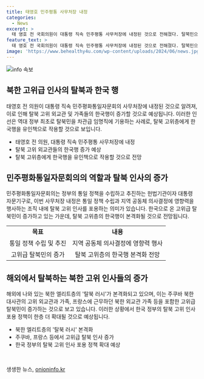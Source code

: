 ```yaml
---
title: 태영호 민주평통 사무처장 내정
categories:
  - News
excerpt: >
  태 영호 전 국회의원이 대통령 직속 민주평통 사무처장에 내정된 것으로 전해졌다. 탈북민으로 서울 강남갑 의원으로 활동한 태 전 의원은 차관급 임명으로 탈북민을 기용하는 최초의 사례가 될 전망이다. 탈북 러시 현상으로 지난해에만 10명의 고위급 탈북민이 입국했으며, 올해 상반기에도 비슷한 규모의 인원이 도착했다. 北 고위층에 대한 유인책이 될 것으로 전망된 이번 인사에 사람들의 이목이 집중된다.
feature_text: >
  태 영호 전 국회의원이 대통령 직속 민주평통 사무처장에 내정된 것으로 전해졌다. 탈북민으로 서울 강남갑 의원으로 활동한 태 전 의원은 차관급 임명으로 탈북민을 기용하는 최초의 사례가 될 전망이다. 탈북 러시 현상으로 지난해에만 10명의 고위급 탈북민이 입국했으며, 올해 상반기에도 비슷한 규모의 인원이 도착했다. 北 고위층에 대한 유인책이 될 것으로 전망된 이번 인사에 사람들의 이목이 집중된다.
image: 'https://www.behealthy4u.com/wp-content/uploads/2024/06/news.jpg'
---
```


<p><img src="https://www.behealthy4u.com/wp-content/uploads/2024/06/news.jpg" alt="info 속보" /></p>

<h2 data-ke-size="size26">북한 고위급 인사의 탈북과 한국 행</h2>

<p data-ke-size="size16">태영호 전 의원이 대통령 직속 민주평화통일자문회의 사무처장에 내정된 것으로 알려져, 이로 인해 탈북 고위 외교관 및 가족들의 한국행이 증가할 것으로 예상됩니다. 이러한 인선은 역대 정부 최초로 탈북민을 차관급 임명직에 기용하는 사례로, 탈북 고위층에게 한국행을 유인책으로 작용할 것으로 보입니다.</p>

<ul>
    <li>태영호 전 의원, 대통령 직속 민주평통 사무처장에 내정</li>
    <li>탈북 고위 외교관들의 한국행 증가 예상</li>
    <li>탈북 고위층에게 한국행을 유인책으로 작용할 것으로 전망</li>
</ul>

<h2 data-ke-size="size26">민주평화통일자문회의의 역할과 탈북 인사의 증가</h2>

<p data-ke-size="size16">민주평화통일자문회의는 정부의 통일 정책을 수립하고 추진하는 헌법기관이자 대통령 자문기구로, 이번 사무처장 내정은 통일 정책 수립과 지역 공동체 의사결정에 영향력을 행사하는 조직 내에 탈북 고위 인사를 포용하는 의미가 있습니다. 한국으로 온 고위급 탈북민이 증가하고 있는 가운데, 탈북 고위층의 한국행이 본격화될 것으로 전망됩니다.</p>

<table>
    <tr>
        <td style="text-align: center; height: 17px;"><b>목표</b></td>
        <td style="text-align: center; height: 17px;"><b>내용</b></td>
    </tr>
    <tr>
        <td style="text-align: center; height: 17px;">통일 정책 수립 및 추진</td>
        <td style="text-align: center; height: 17px;">지역 공동체 의사결정에 영향력 행사</td>
    </tr>
    <tr>
        <td style="text-align: center; height: 17px;">고위급 탈북민의 증가</td>
        <td style="text-align: center; height: 17px;">탈북 고위층의 한국행 본격화 전망</td>
    </tr>
</table>

<h2 data-ke-size="size26">해외에서 탈북하는 북한 고위 인사들의 증가</h2>

<p data-ke-size="size16">해외에 나와 있는 북한 엘리트층의 '탈북 러시'가 본격화되고 있으며, 이는 주쿠바 북한대사관의 고위 외교관과 가족, 프랑스에 근무하던 북한 외교관 가족 등을 포함한 고위급 탈북민이 증가하는 것으로 보고 있습니다. 이러한 상황에서 한국 정부의 탈북 고위 인사 포용 정책이 한층 더 확대될 것으로 예상됩니다.</p>

<ul>
    <li>북한 엘리트층의 '탈북 러시' 본격화</li>
    <li>주쿠바, 프랑스 등에서 고위급 탈북 인사 증가</li>
    <li>한국 정부의 탈북 고위 인사 포용 정책 확대 예상</li>
</ul>

<p data-ke-size="size16">&nbsp;</p>
생생한 뉴스, <a href="https://onioninfo.kr" rel="dofollow">onioninfo.kr</a>


